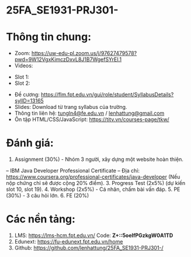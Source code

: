 # 25FA_SE1931-PRJ301-

# Thông tin chung:
- Zoom: https://uw-edu-pl.zoom.us/j/97627479578?pwd=9W12VgxKimczDxvL8J1B7WgefSYrEI.1
- Videos:
+ Slot 1:
+ Slot 2:
- Đề cương: https://flm.fpt.edu.vn/gui/role/student/SyllabusDetails?sylID=13165
- Slides: Download từ trang syllabus của trường.
- Thông tin liên hệ: tungln4@fe.edu.vn / lenhattung@gmail.com
- Ôn tập HTML/CSS/JavaScript: https://titv.vn/courses-page/tkw/

# Đánh giá:
1. Assignment (30%) - Nhóm 3 người, xây dựng một website hoàn thiện.
   
– IBM Java Developer Professional Certificate 
– Địa chỉ: https://www.coursera.org/professional-certificates/java-developer (Nếu nộp chứng chỉ sẽ được cộng 20% điểm).
3. Progress Test (2x5%) (dự kiến slot 10, slot 19).
4. Workshop (2x5%) - Cá nhân, chấm bài vấn đáp.
5. PE (30%) - 3 câu hỏi lớn.
6. FE (20%)

# Các nền tảng:
1. LMS: https://lms-hcm.fpt.edu.vn/
     Code: **Z+::5oeIfPGzkgW0A1TD**
2. Edunext: https://fu-edunext.fpt.edu.vn/home
3. Github: https://github.com/lenhattung/25FA_SE1931-PRJ301-/


  
  
